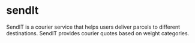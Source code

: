 # sendIt
SendIT is a courier service that helps users deliver parcels to different destinations. SendIT provides courier quotes based on weight categories.
